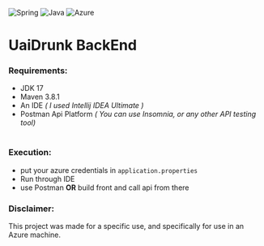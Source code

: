 <div>
  <p>
    <img src= "https://img.shields.io/badge/spring-%236DB33F.svg?style=for-the-badge&logo=spring&logoColor=white" alt="Spring"/>
    <img src= "https://img.shields.io/badge/java-%23ED8B00.svg?style=for-the-badge&logo=java&logoColor=white" alt="Java"/>
    <img src= "https://img.shields.io/badge/Microsoft_Azure-0089D6?style=for-the-badge&logo=microsoft-azure&logoColor=white" alt="Azure"/>
  </p>
</div>

# UaiDrunk BackEnd

### Requirements: <br>

- JDK 17
- Maven 3.8.1
- An IDE *( I used Intellij IDEA Ultimate )*
- Postman Api Platform *( You can use Insomnia, or any other API testing tool)*
<br> <br>

### Execution: <br>

- put your azure credentials in `application.properties`
- Run through IDE
- use Postman  **OR** build front and call api from there

### Disclaimer:
This project was made for a specific use, and specifically for use in an Azure machine.
